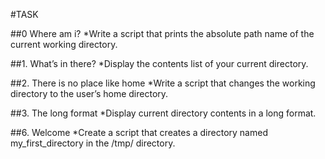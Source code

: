 #TASK

##0 Where am i?
*Write a script that prints the absolute path name of the current working directory.

##1. What’s in there?
*Display the contents list of your current directory.

##2. There is no place like home
*Write a script that changes the working directory to the user’s home directory.

##3. The long format
*Display current directory contents in a long format.

##6. Welcome
*Create a script that creates a directory named my_first_directory in the /tmp/ directory.
